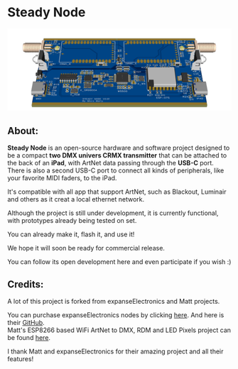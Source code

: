 # Steady Node

![3dpcb](https://github.com/MicroMarty/Steady_Node/blob/main/Hardware/3D_PCB_V0.91_2024-10-08.png?raw=true)
## About:

**Steady Node** is an open-source hardware and software project designed to be a compact **two DMX univers CRMX transmitter** that can be attached to the back of an **iPad**, with ArtNet data passing through the **USB-C** port.                                                                             
There is also a second USB-C port to connect all kinds of peripherals, like  your favorite MIDI faders, to the iPad.  

It's compatible with all app that support ArtNet, such as Blackout, Luminair and others as it creat a local ethernet network.


Although the project is still under development, it is currently functional, with prototypes already being tested on set.

You can already make it, flash it, and use it!

We hope it will soon be ready for commercial release. 

You can follow its open development here and even participate if you wish :)




## Credits:
A lot of this project is forked from expanseElectronics and Matt projects.  

You can purchase expanseElectronics nodes by clicking [here](https://expanseelectronics.com/index.html#!/ArtNet-Nodes/c/144555539).
And here is their [GitHub](https://github.com/expanseElectronics/ethernetNodes).  
Matt's ESP8266 based WiFi ArtNet to DMX, RDM and LED Pixels project can be found [here](https://github.com/mtongnz/ESP8266_ArtNetNode_v2).  

I thank Matt and expanseElectronics for their amazing project and all their features!
